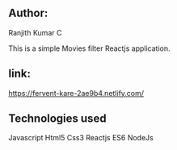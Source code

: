 ## Author:
Ranjith Kumar C


This is a  simple  Movies filter Reactjs application.
## link:
https://fervent-kare-2ae9b4.netlify.com/
## Technologies used
Javascript
Html5
Css3
Reactjs
ES6
NodeJs



